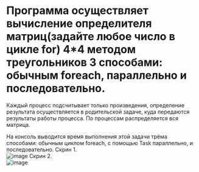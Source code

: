 # Программа осуществляет вычисление определителя матриц(задайте любое число в цикле for) 4*4 методом треугольников 3 способами: обычным foreach, параллельно и последовательно.

Каждый процесс подсчитывает только произведения, определение результата осуществляется в родительской задаче, куда передаются результаты работы процесса. По процессам распределяется вся матрица.  

На консоль выводится время выполнения этой задачи трёма способами: обычным циклом foreach, с помощью Task параллельно, и последовательно. 
Скрин 1.  
![image](https://github.com/GerardoGerardi/Task_Class_ParallelThreading/assets/73798494/d8fedec2-d007-4394-a8d3-c0f9e395e791)
Скрин 2.  
![image](https://github.com/GerardoGerardi/Task_Class_ParallelThreading/assets/73798494/5e57d747-4459-487f-8e3a-48f760d20ca0)
